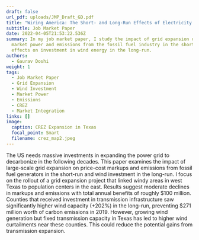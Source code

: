 ```yaml
---
draft: false
url_pdf: uploads/JMP_Draft_GD.pdf
title: "Wiring America: The Short- and Long-Run Effects of Electricity Grid Expansion"
subtitle: Job Market Paper
date: 2022-04-05T21:53:22.536Z
summary: In my job market paper, I study the impact of grid expansion on on
  market power and emissions from the fossil fuel industry in the short-run and
  effects on investment in wind energy in the long-run.
authors:
  - Gaurav Doshi
weight: 1
tags:
  - Job Market Paper
  - Grid Expansion
  - Wind Investment
  - Market Power
  - Emissions
  - CREZ
  - Market Integration
links: []
image:
  caption: CREZ Expansion in Texas
  focal_point: Smart
  filename: crez_map2.jpeg
---
```

The US needs massive investments in expanding the power grid to decarbonize in the following decades. This paper examines the impact of large-scale grid expansion on price-cost markups and emissions from fossil fuel generators in the short-run and wind investment in the long-run. I focus on the rollout of a grid expansion project that linked windy areas in west Texas to population centers in the east. Results suggest moderate declines in markups and emissions with total annual benefits of roughly $100 million. Counties that received investment in transmission infrastructure saw significantly higher wind capacity (+202%) in the long-run, preventing $271 million worth of carbon emissions in 2019. However, growing wind generation but fixed transmission capacity in Texas has led to higher wind curtailments near these counties. This could reduce the potential gains from transmission expansion.
